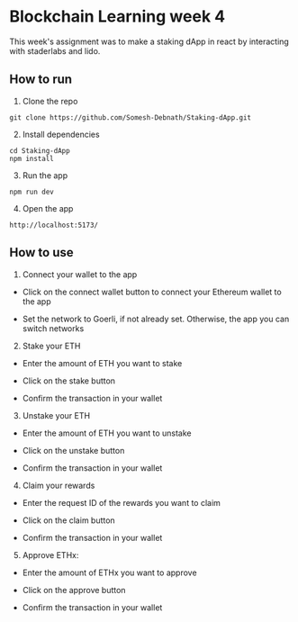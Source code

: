 # Blockchain Learning week 4

This week's assignment was to make a staking dApp in react by interacting with staderlabs and lido. 

## How to run

1. Clone the repo

```
git clone https://github.com/Somesh-Debnath/Staking-dApp.git

```

2. Install dependencies

```
cd Staking-dApp
npm install

```

3. Run the app

```
npm run dev

```

4. Open the app

```
http://localhost:5173/

```

## How to use

1. Connect your wallet to the app

- Click on the connect wallet button to connect your Ethereum wallet to the app

- Set the network to Goerli, if not already set. Otherwise, the app you can switch networks

2. Stake your ETH

- Enter the amount of ETH you want to stake

- Click on the stake button

- Confirm the transaction in your wallet

3. Unstake your ETH

- Enter the amount of ETH you want to unstake

- Click on the unstake button

- Confirm the transaction in your wallet

4. Claim your rewards

- Enter the request ID of the rewards you want to claim

- Click on the claim button

- Confirm the transaction in your wallet

5. Approve ETHx:

- Enter the amount of ETHx you want to approve

- Click on the approve button

- Confirm the transaction in your wallet





